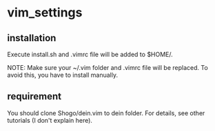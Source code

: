 # vim_settings

## installation
Execute install.sh and .vimrc file will be added to $HOME/.

NOTE: Make sure your ~/.vim folder and .vimrc file will be replaced. To avoid this, you have to install manually.

## requirement
You should clone Shogo/dein.vim to dein folder. For details, see other tutorials (I don't explain here).
